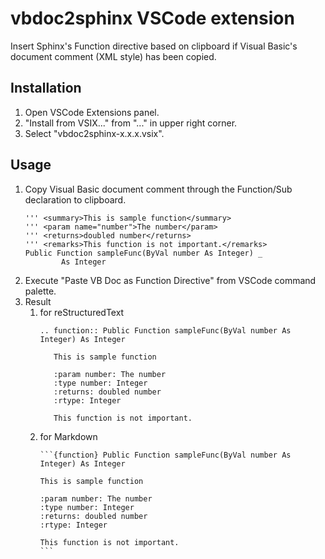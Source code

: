 # vbdoc2sphinx VSCode extension

Insert Sphinx's Function directive based on clipboard if Visual Basic's document comment (XML style) has been copied.

## Installation

1. Open VSCode Extensions panel.
1. "Install from VSIX..." from "..." in upper right corner.
1. Select "vbdoc2sphinx-x.x.x.vsix".

## Usage

1. Copy Visual Basic document comment through the Function/Sub declaration to clipboard.
    ```
    ''' <summary>This is sample function</summary>
    ''' <param name="number">The number</param>
    ''' <returns>doubled number</returns>
    ''' <remarks>This function is not important.</remarks>
    Public Function sampleFunc(ByVal number As Integer) _
            As Integer
    ```
1. Execute "Paste VB Doc as Function Directive" from VSCode command palette.
1. Result
    1. for reStructuredText
        ```
        .. function:: Public Function sampleFunc(ByVal number As Integer) As Integer

           This is sample function

           :param number: The number
           :type number: Integer
           :returns: doubled number
           :rtype: Integer

           This function is not important.
        ```
    1. for Markdown
        ````
        ```{function} Public Function sampleFunc(ByVal number As Integer) As Integer

        This is sample function

        :param number: The number
        :type number: Integer
        :returns: doubled number
        :rtype: Integer

        This function is not important.
        ```
        ````

